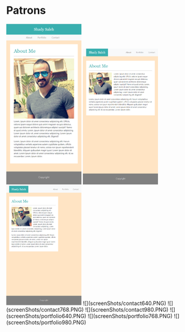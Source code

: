 # Patrons

<img src="screenShots/about640.PNG" width="200">
<img src="screenShots/about768.PNG" width="200">
<img src="screenShots/about980.PNG" width="200">
![](screenShots/contact640.PNG)
![](screenShots/contact768.PNG)
![](screenShots/contact980.PNG)
![](screenShots/portfolio640.PNG)
![](screenShots/portfolio768.PNG)
![](screenShots/portfolio980.PNG)
